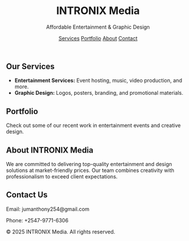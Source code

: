 # <!DOCTYPE html>
<html lang="en">
<head>
  <meta charset="UTF-8" />
  <meta name="viewport" content="width=device-width, initial-scale=1.0"/>
  <title>INTRONIX Media</title>
  <link rel="stylesheet" href="style.css" />
</head>
<body>
  <header>
    <h1>INTRONIX Media</h1>
    <p>Affordable Entertainment & Graphic Design</p>
    <nav>
      <a href="#services">Services</a>
      <a href="#portfolio">Portfolio</a>
      <a href="#about">About</a>
      <a href="#contact">Contact</a>
    </nav>
  </header>

  <section id="services">
    <h2>Our Services</h2>
    <ul>
      <li><strong>Entertainment Services:</strong> Event hosting, music, video production, and more.</li>
      <li><strong>Graphic Design:</strong> Logos, posters, branding, and promotional materials.</li>
    </ul>
  </section>

  <section id="portfolio">
    <h2>Portfolio</h2>
    <p>Check out some of our recent work in entertainment events and creative design.</p>
    <!-- Add images or project links here -->
  </section>

  <section id="about">
    <h2>About INTRONIX Media</h2>
    <p>We are committed to delivering top-quality entertainment and design solutions at market-friendly prices. Our team combines creativity with professionalism to exceed client expectations.</p>
  </section>

  <section id="contact">
    <h2>Contact Us</h2>
    <p>Email: jumanthony254@gmail.com</p>
    <p>Phone: +2547-9771-6306</p>
  </section>

  <footer>
    <p>&copy; 2025 INTRONIX Media. All rights reserved.</p>
  </footer>
</body>
</html>
